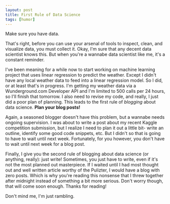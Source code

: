```yaml
---
layout: post
title: First Rule of Data Science
tags: [humor]
---
```


Make sure you have data.

That's right, before you can use your arsenal of tools to inspect, clean, and visualize data, you must collect it. Okay, I'm sure that any decent data scientist knows this. But when you're a wannabe data scientist like me, it's a constant reminder.

I've been meaning for a while now to start working on machine learning project that uses linear regression to predict the weather. Except I didn't have any local weather data to feed into a linear regression model. So I did, or at least that's in progress. I'm getting my weather data via a Wunderground.com Developer API and I'm limited to 500 calls per 24 hours, so I'll finish that tomorrow. I also need to revise my code, and really, I just did a poor plan of planning. This leads to the first rule of *blogging* about data science. **Plan your blog posts!**

Again, a seasoned blogger doesn't have this problem, but a wannabe needs ongoing supervision. I was about to write a post about my recent Kaggle competition submission, but I realize I need to plan it out a little bit- write an outline, identify some good code snippets, etc. But I didn't so that is going to have to wait until next week. Fortunately, for you however, you don't have to wait until next week for a blog post.

Finally, I give you the second rule of blogging about data science (or anything, really): just write! Sometimes, you just have to write, even if it's not the most planned out masterpiece. If I waited until I had most thought out and well written article worthy of the Pulizter, I would have a blog with zero posts. Which is why you're reading this nonsense that I threw together after midnight instead of something a bit more serious. Don't worry though, that will come soon enough. Thanks for reading!

Don't mind me, I'm just rambling.
